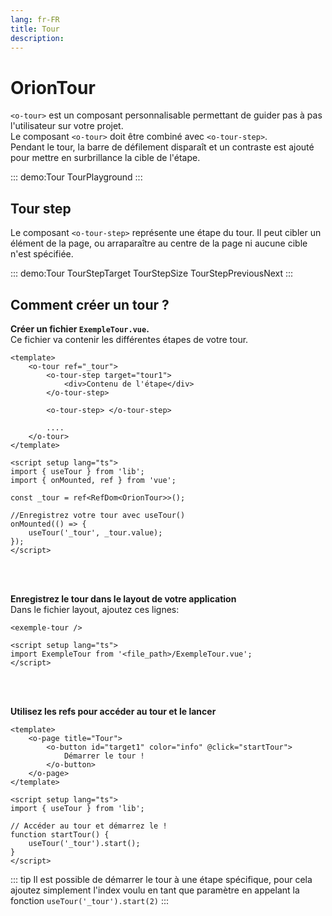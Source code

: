 ```yaml
---
lang: fr-FR
title: Tour
description:
---
```


# OrionTour

`<o-tour>` est un composant personnalisable permettant de guider pas à pas l'utilisateur sur votre projet.\
Le composant `<o-tour>` doit être combiné avec `<o-tour-step>`.\
Pendant le tour, la barre de défilement disparaît et un contraste est ajouté pour mettre en surbrillance la cible de l'étape.

::: demo:Tour
TourPlayground
:::

<attribute-table package="Tour"/>

## Tour step

Le composant `<o-tour-step>` représente une étape du tour. Il peut cibler un élément de la page, ou arraparaître au centre de la page ni aucune cible n'est spécifiée.

::: demo:Tour
TourStepTarget
TourStepSize
TourStepPreviousNext
:::

<attribute-table package="TourStep"/>

## Comment créer un tour ?

**Créer un fichier `ExempleTour.vue`.** \
Ce fichier va contenir les différentes étapes de votre tour.

```vue
<template>
	<o-tour ref="_tour">
		<o-tour-step target="tour1">
			<div>Contenu de l'étape</div>
		</o-tour-step>

		<o-tour-step> </o-tour-step>

		....
	</o-tour>
</template>

<script setup lang="ts">
import { useTour } from 'lib';
import { onMounted, ref } from 'vue';

const _tour = ref<RefDom<OrionTour>>();

//Enregistrez votre tour avec useTour()
onMounted(() => {
	useTour('_tour', _tour.value);
});
</script>
```

<br/>
<br/>

**Enregistrez le tour dans le layout de votre application**\
Dans le fichier layout, ajoutez ces lignes:

```vue
<exemple-tour />

<script setup lang="ts">
import ExempleTour from '<file_path>/ExempleTour.vue';
</script>
```

<br>
<br>

**Utilisez les refs pour accéder au tour et le lancer**

```vue
<template>
	<o-page title="Tour">
		<o-button id="target1" color="info" @click="startTour">
			Démarrer le tour !
		</o-button>
	</o-page>
</template>

<script setup lang="ts">
import { useTour } from 'lib';

// Accéder au tour et démarrez le !
function startTour() {
	useTour('_tour').start();
}
</script>
```

::: tip
Il est possible de démarrer le tour à une étape spécifique, pour cela ajoutez simplement l'index voulu en tant que paramètre en appelant la fonction `useTour('_tour').start(2)`
:::
